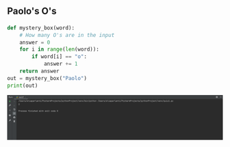 ## Paolo's O's
```.py
def mystery_box(word):
    # How many O's are in the input
    answer = 0
    for i in range(len(word)):
        if word[i] == "o":
            answer += 1
    return answer
out = mystery_box("Paolo")
print(out)

```
![](hwpic1.png)
